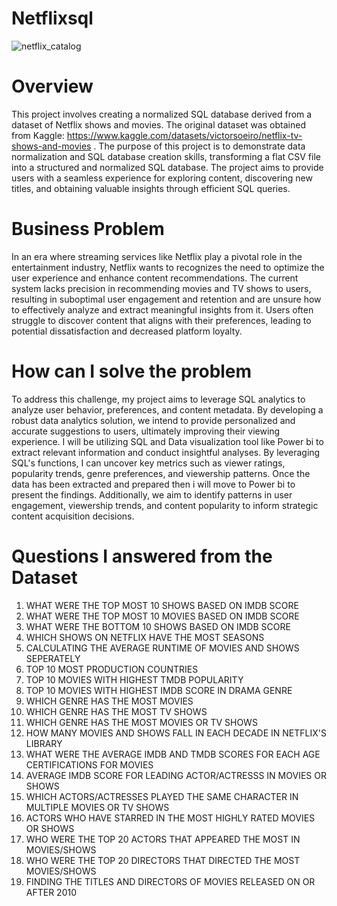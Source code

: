# Netflixsql


![netflix_catalog](https://github.com/TithiKaran/Netflixsql/assets/154304303/262525ea-63bb-410d-80e3-d99185e013da)


# Overview
This project involves creating a normalized SQL database derived from a dataset of Netflix shows and movies. The original dataset was obtained from Kaggle: https://www.kaggle.com/datasets/victorsoeiro/netflix-tv-shows-and-movies .
The purpose of this project is to demonstrate data normalization and SQL database creation skills, transforming a flat CSV file into a structured and normalized SQL database.
The project aims to provide users with a seamless experience for exploring content, discovering new titles, and obtaining valuable insights through efficient SQL queries.
# Business Problem
In an era where streaming services like Netflix play a pivotal role in the entertainment industry, Netflix wants to recognizes the need to optimize the user experience and enhance content recommendations. The current system lacks precision in recommending movies and TV shows to users, resulting in suboptimal user engagement and retention and are unsure how to effectively analyze and extract meaningful insights from it. Users often struggle to discover content that aligns with their preferences, leading to potential dissatisfaction and decreased platform loyalty.
# How can I solve the problem
To address this challenge, my project aims to leverage SQL analytics to analyze user behavior, preferences, and content metadata. By developing a robust data analytics solution, we intend to provide personalized and accurate suggestions to users, ultimately improving their viewing experience. I will be utilizing SQL and Data visualization tool like Power bi to extract relevant information and conduct insightful analyses. By leveraging SQL's functions, I can uncover key metrics such as viewer ratings, popularity trends, genre preferences, and viewership patterns. Once the data has been extracted and prepared then i will move to Power bi to present the findings. Additionally, we aim to identify patterns in user engagement, viewership trends, and content popularity to inform strategic content acquisition decisions.
# Questions I answered from the Dataset
1.  WHAT WERE THE TOP MOST 10 SHOWS BASED ON IMDB SCORE
2.  WHAT WERE THE TOP MOST 10 MOVIES BASED ON IMDB SCORE
3.  WHAT WERE THE BOTTOM 10 SHOWS BASED ON IMDB SCORE
4.  WHICH SHOWS ON NETFLIX HAVE THE MOST SEASONS
5.  CALCULATING THE AVERAGE RUNTIME OF MOVIES AND SHOWS SEPERATELY
6.  TOP 10 MOST PRODUCTION COUNTRIES
7.  TOP 10 MOVIES WITH HIGHEST TMDB POPULARITY
8.  TOP 10 MOVIES WITH HIGHEST IMDB SCORE IN DRAMA GENRE
9.  WHICH GENRE HAS THE MOST MOVIES
10. WHICH GENRE HAS THE MOST TV SHOWS
11. WHICH GENRE HAS THE MOST MOVIES OR TV SHOWS
12. HOW MANY MOVIES AND SHOWS FALL IN EACH DECADE IN NETFLIX'S LIBRARY
13. WHAT WERE THE AVERAGE IMDB AND TMDB SCORES FOR EACH AGE CERTIFICATIONS FOR MOVIES
14. AVERAGE IMDB SCORE FOR LEADING ACTOR/ACTRESSS IN MOVIES OR SHOWS
15. WHICH ACTORS/ACTRESSES PLAYED THE SAME CHARACTER IN MULTIPLE MOVIES OR TV SHOWS
16. ACTORS WHO HAVE STARRED IN THE MOST HIGHLY RATED MOVIES OR SHOWS
17. WHO WERE THE TOP 20 ACTORS THAT APPEARED THE MOST IN MOVIES/SHOWS
18. WHO WERE THE TOP 20 DIRECTORS THAT DIRECTED THE MOST MOVIES/SHOWS
19. FINDING THE TITLES AND DIRECTORS OF MOVIES RELEASED ON OR AFTER 2010

